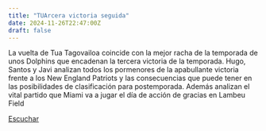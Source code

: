 ```yaml
---
title: "TUArcera victoria seguida"
date: 2024-11-26T22:47:00Z
draft: false
---
```


La vuelta de Tua Tagovailoa coincide con la mejor racha de la temporada de unos Dolphins que encadenan la tercera victoria de la temporada. Hugo, Santos y Javi analizan todos los pormenores de la apabullante victoria frente a los New England Patriots y las consecuencias que puede tener en las posibilidades de clasificación para postemporada. Además analizan el vital partido que Miami va a jugar el día de acción de gracias en Lambeu Field

[Escuchar](https://www.ivoox.com/tuarcera-victoria-seguida-audios-mp3_rf_136320571_1.html)
